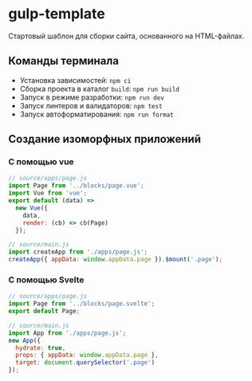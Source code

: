 # gulp-template

Стартовый шаблон для сборки сайта, основанного на HTML-файлах.

## Команды терминала

- Установка зависимостей: `npm ci`
- Сборка проекта в каталог `build`: `npm run build`
- Запуск в режиме разработки: `npm run dev`
- Запуск линтеров и валидаторов: `npm test`
- Запуск автоформатирования: `npm run format`

## Создание изоморфных приложений

### С помощью vue

```js
// source/apps/page.js
import Page from '../blocks/page.vue';
import Vue from 'vue';
export default (data) =>
  new Vue({
    data,
    render: (cb) => cb(Page)
  });

// source/main.js
import createApp from './apps/page.js';
createApp({ appData: window.appData.page }).$mount('.page');
```

### С помощью Svelte

```js
// source/apps/page.js
import Page from '../blocks/page.svelte';
export default Page;

// source/main.js
import App from './apps/page.js';
new App({
  hydrate: true,
  props: { appData: window.appData.page },
  target: document.querySelector('.page')
});
```
